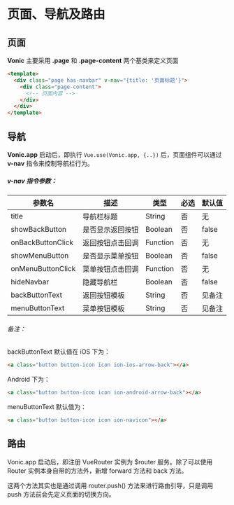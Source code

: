 # 页面、导航及路由

## 页面

**Vonic** 主要采用 **.page** 和 **.page-content** 两个基类来定义页面

```html
<template>
  <div class="page has-navbar" v-nav="{title: '页面标题'}">
    <div class="page-content">
      <!-- 页面内容 -->
    </div>
  </div>
</template>
```

## 导航

**Vonic.app** 启动后，即执行 `Vue.use(Vonic.app, {..})` 后，页面组件可以通过 **v-nav** 指令来控制导航栏行为。

##### v-nav 指令参数：

| 参数名 | 描述 | 类型 | 必选 | 默认值 |
|-----|-----|-----|-----|-----|
| title | 导航栏标题 | String | 否 | 无 |
| showBackButton | 是否显示返回按钮 | Boolean | 否 | false |
| onBackButtonClick | 返回按钮点击回调 | Function | 否 | 无 |
| showMenuButton | 是否显示菜单按钮 | Boolean | 否 | false |
| onMenuButtonClick | 菜单按钮点击回调 | Function | 否 | 无 |
| hideNavbar | 隐藏导航栏 | Boolean | 否 | false |
| backButtonText | 返回按钮模板 | String | 否 | 见备注 |
| menuButtonText | 菜单按钮模板 | String | 否 | 见备注 |

###### 备注：
backButtonText 默认值在 iOS 下为：
```html
<a class="button button-icon icon ion-ios-arrow-back"></a>
```

Android 下为：
```html
<a class="button button-icon icon ion-android-arrow-back"></a>
```

menuButtonText 默认值为：
```html
<a class="button button-icon icon ion-navicon"></a>
```


## 路由

Vonic.app 启动后，即注册 VueRouter 实例为 $router 服务。除了可以使用 Router 实例本身自带的方法外，新增 forward 方法和 back 方法。

这两个方法其实也是通过调用 router.push() 方法来进行路由引导，只是调用 push 方法前会先定义页面的切换方向。
